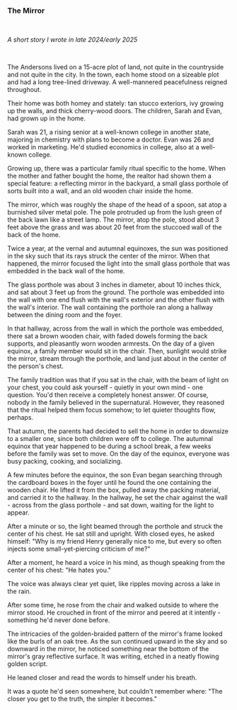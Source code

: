 ### The Mirror

<br/>
<p>
    <i>
        A short story I wrote in late 2024/early 2025
    </i>
</p>
<br/>

<p>
    The Andersons lived on a 15-acre plot of land, not quite in the countryside and not quite in the city.
    In the town, each home stood on a sizeable plot and had a long tree-lined driveway.
    A well-mannered peacefulness reigned throughout.
</p>

<p>
    Their home was both homey and stately: tan stucco exteriors, ivy growing up the walls, and thick cherry-wood doors.
    The children, Sarah and Evan, had grown up in the home.
</p>

<p>
    Sarah was 21, a rising senior at a well-known college in another state, majoring in chemistry with plans to become a doctor.
    Evan was 26 and worked in marketing.
    He'd studied economics in college, also at a well-known college.
</p>

<p>
    Growing up, there was a particular family ritual specific to the home.
    When the mother and father bought the home, the realtor had shown them a special feature: a reflecting mirror in the backyard, a small glass porthole of sorts built into a wall, and an old wooden chair inside the home.
</p>

<p>
    The mirror, which was roughly the shape of the head of a spoon, sat atop a burnished silver metal pole.
    The pole protruded up from the lush green of the back lawn like a street lamp.
    The mirror, atop the pole, stood about 3 feet above the grass and was about 20 feet from the stuccoed wall of the back of the home.
</p>

<p>
    Twice a year, at the vernal and autumnal equinoxes, the sun was positioned in the sky such that its rays struck the center of the mirror.
    When that happened, the mirror focused the light into the small glass porthole that was embedded in the back wall of the home.
</p>

<p>
    The glass porthole was about 3 inches in diameter, about 10 inches thick, and sat about 3 feet up from the ground.
    The porthole was embedded into the wall with one end flush with the wall's exterior and the other flush with the wall's interior.
    The wall containing the porthole ran along a hallway between the dining room and the foyer.
</p>

<p>
    In that hallway, across from the wall in which the porthole was embedded, there sat a brown wooden chair, with faded dowels forming the back supports, and pleasantly worn wooden armrests.
    On the day of a given equinox, a family member would sit in the chair.
    Then, sunlight would strike the mirror, stream through the porthole, and land just about in the center of the person's chest.
</p>

<p>
    The family tradition was that if you sat in the chair, with the beam of light on your chest, you could ask yourself - quietly in your own mind - one question.
    You'd then receive a completely honest answer.
    Of course, nobody in the family believed in the supernatural.
    However, they reasoned that the ritual helped them focus somehow; to let quieter thoughts flow, perhaps.
</p>

<p>
    That autumn, the parents had decided to sell the home in order to downsize to a smaller one, since both children were off to college.
    The autumnal equinox that year happened to be during a school break, a few weeks before the family was set to move.
    On the day of the equinox, everyone was busy packing, cooking, and socializing.
</p>

<p>
    A few minutes before the equinox, the son Evan began searching through the cardboard boxes in the foyer until he found the one containing the wooden chair.
    He lifted it from the box, pulled away the packing material, and carried it to the hallway.
    In the hallway, he set the chair against the wall - across from the glass porthole - and sat down, waiting for the light to appear.
</p>

<p>
    After a minute or so, the light beamed through the porthole and struck the center of his chest.
    He sat still and upright.
    With closed eyes, he asked himself: "Why is my friend Henry generally nice to me, but every so often injects some small-yet-piercing criticism of me?"
</p>

<p>
    After a moment, he heard a voice in his mind, as though speaking from the center of his chest: "He hates you."
</p>

<p>
    The voice was always clear yet quiet, like ripples moving across a lake in the rain.
</p>

<p>
    After some time, he rose from the chair and walked outside to where the mirror stood.
    He crouched in front of the mirror and peered at it intently - something he'd never done before.
</p>

<p>
    The intricacies of the golden-braided pattern of the mirror's frame looked like the burls of an oak tree.
    As the sun continued upward in the sky and so downward in the mirror, he noticed something near the bottom of the mirror's gray reflective surface.
    It was writing, etched in a neatly flowing golden script.
</p>

<p>
    He leaned closer and read the words to himself under his breath.
</p>

<p>
    It was a quote he'd seen somewhere, but couldn't remember where: "The closer you get to the truth, the simpler it becomes."
</p>
